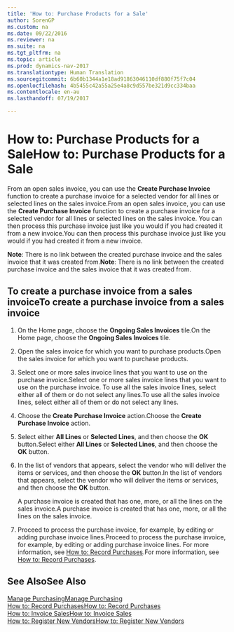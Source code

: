 ```yaml
---
title: 'How to: Purchase Products for a Sale'
author: SorenGP
ms.custom: na
ms.date: 09/22/2016
ms.reviewer: na
ms.suite: na
ms.tgt_pltfrm: na
ms.topic: article
ms.prod: dynamics-nav-2017
ms.translationtype: Human Translation
ms.sourcegitcommit: 6b60b1344a1e18ad91863046110df880f75f7c04
ms.openlocfilehash: 4b5455c42a55a25e4a8c9d557be321d9cc334baa
ms.contentlocale: en-au
ms.lasthandoff: 07/19/2017

---
```


# <a name="how-to-purchase-products-for-a-sale"></a><span data-ttu-id="be727-102">How to: Purchase Products for a Sale</span><span class="sxs-lookup"><span data-stu-id="be727-102">How to: Purchase Products for a Sale</span></span>
<span data-ttu-id="be727-103">From an open sales invoice, you can use the **Create Purchase Invoice** function to create a purchase invoice for a selected vendor for all lines or selected lines on the sales invoice.</span><span class="sxs-lookup"><span data-stu-id="be727-103">From an open sales invoice, you can use the **Create Purchase Invoice** function to create a purchase invoice for a selected vendor for all lines or selected lines on the sales invoice.</span></span> <span data-ttu-id="be727-104">You can then process this purchase invoice just like you would if you had created it from a new invoice.</span><span class="sxs-lookup"><span data-stu-id="be727-104">You can then process this purchase invoice just like you would if you had created it from a new invoice.</span></span>

<span data-ttu-id="be727-105">**Note**: There is no link between the created purchase invoice and the sales invoice that it was created from.</span><span class="sxs-lookup"><span data-stu-id="be727-105">**Note**: There is no link between the created purchase invoice and the sales invoice that it was created from.</span></span>

## <a name="to-create-a-purchase-invoice-from-a-sales-invoice"></a><span data-ttu-id="be727-106">To create a purchase invoice from a sales invoice</span><span class="sxs-lookup"><span data-stu-id="be727-106">To create a purchase invoice from a sales invoice</span></span>
1. <span data-ttu-id="be727-107">On the Home page, choose the **Ongoing Sales Invoices** tile.</span><span class="sxs-lookup"><span data-stu-id="be727-107">On the Home page, choose the **Ongoing Sales Invoices** tile.</span></span>
2. <span data-ttu-id="be727-108">Open the sales invoice for which you want to purchase products.</span><span class="sxs-lookup"><span data-stu-id="be727-108">Open the sales invoice for which you want to purchase products.</span></span>
3. <span data-ttu-id="be727-109">Select one or more sales invoice lines that you want to use on the purchase invoice.</span><span class="sxs-lookup"><span data-stu-id="be727-109">Select one or more sales invoice lines that you want to use on the purchase invoice.</span></span> <span data-ttu-id="be727-110">To use all the sales invoice lines, select either all of them or do not select any lines.</span><span class="sxs-lookup"><span data-stu-id="be727-110">To use all the sales invoice lines, select either all of them or do not select any lines.</span></span>
4. <span data-ttu-id="be727-111">Choose the **Create Purchase Invoice** action.</span><span class="sxs-lookup"><span data-stu-id="be727-111">Choose the **Create Purchase Invoice** action.</span></span>
5. <span data-ttu-id="be727-112">Select either **All Lines** or **Selected Lines**, and then choose the **OK** button.</span><span class="sxs-lookup"><span data-stu-id="be727-112">Select either **All Lines** or **Selected Lines**, and then choose the **OK** button.</span></span>  
6. <span data-ttu-id="be727-113">In the list of vendors that appears, select the vendor who will deliver the items or services, and then choose the **OK** button.</span><span class="sxs-lookup"><span data-stu-id="be727-113">In the list of vendors that appears, select the vendor who will deliver the items or services, and then choose the **OK** button.</span></span>

    <span data-ttu-id="be727-114">A purchase invoice is created that has one, more, or all the lines on the sales invoice.</span><span class="sxs-lookup"><span data-stu-id="be727-114">A purchase invoice is created that has one, more, or all the lines on the sales invoice.</span></span>
7. <span data-ttu-id="be727-115">Proceed to process the purchase invoice, for example, by editing or adding purchase invoice lines.</span><span class="sxs-lookup"><span data-stu-id="be727-115">Proceed to process the purchase invoice, for example, by editing or adding purchase invoice lines.</span></span> <span data-ttu-id="be727-116">For more information, see [How to: Record Purchases](purchasing-how-record-purchases.md).</span><span class="sxs-lookup"><span data-stu-id="be727-116">For more information, see [How to: Record Purchases](purchasing-how-record-purchases.md).</span></span>

## <a name="see-also"></a><span data-ttu-id="be727-117">See Also</span><span class="sxs-lookup"><span data-stu-id="be727-117">See Also</span></span>
[<span data-ttu-id="be727-118">Manage Purchasing</span><span class="sxs-lookup"><span data-stu-id="be727-118">Manage Purchasing</span></span>](purchasing-manage-purchasing.md)  
[<span data-ttu-id="be727-119">How to: Record Purchases</span><span class="sxs-lookup"><span data-stu-id="be727-119">How to: Record Purchases</span></span>](purchasing-how-record-purchases.md)  
[<span data-ttu-id="be727-120">How to: Invoice Sales</span><span class="sxs-lookup"><span data-stu-id="be727-120">How to: Invoice Sales</span></span>](sales-how-invoice-sales.md)  
[<span data-ttu-id="be727-121">How to: Register New Vendors</span><span class="sxs-lookup"><span data-stu-id="be727-121">How to: Register New Vendors</span></span>](purchasing-how-register-new-vendors.md)

